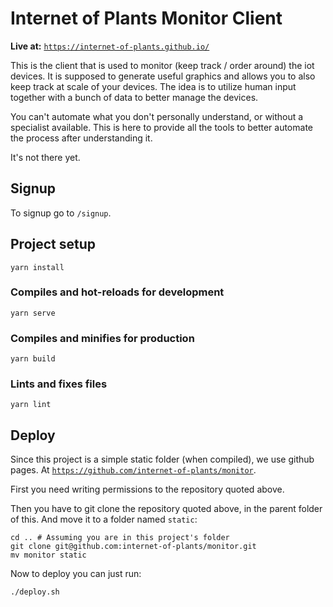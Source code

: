# Internet of Plants Monitor Client

**Live at:** [`https://internet-of-plants.github.io/`](https://internet-of-plants.github.io/)

This is the client that is used to monitor (keep track / order around) the iot devices. It is supposed to generate useful graphics and allows you to also keep track at scale of your devices. The idea is to utilize human input together with a bunch of data to better manage the devices.

You can't automate what you don't personally understand, or without a specialist available. This is here to provide all the tools to better automate the process after understanding it.

It's not there yet.

## Signup

To signup go to `/signup`.

## Project setup
```
yarn install
```

### Compiles and hot-reloads for development
```
yarn serve
```

### Compiles and minifies for production
```
yarn build
```

### Lints and fixes files
```
yarn lint
```
## Deploy

Since this project is a simple static folder (when compiled), we use github pages. At [`https://github.com/internet-of-plants/monitor`](https://github.com/internet-of-plants/monitor/).

First you need writing permissions to the repository quoted above.

Then you have to git clone the repository quoted above, in the parent folder of this. And move it to a folder named `static`:

```
cd .. # Assuming you are in this project's folder
git clone git@github.com:internet-of-plants/monitor.git
mv monitor static
```

Now to deploy you can just run:

`./deploy.sh`
